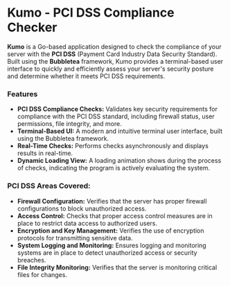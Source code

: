 # Kumo - PCI DSS Compliance Checker

**Kumo** is a Go-based application designed to check the compliance of your server with the **PCI DSS** (Payment Card Industry Data Security Standard). Built using the **Bubbletea** framework, Kumo provides a terminal-based user interface to quickly and efficiently assess your server's security posture and determine whether it meets PCI DSS requirements.

### Features
- **PCI DSS Compliance Checks:** Validates key security requirements for compliance with the PCI DSS standard, including firewall status, user permissions, file integrity, and more.
- **Terminal-Based UI:** A modern and intuitive terminal user interface, built using the Bubbletea framework.
- **Real-Time Checks:** Performs checks asynchronously and displays results in real-time.
- **Dynamic Loading View:** A loading animation shows during the process of checks, indicating the program is actively evaluating the system.

### PCI DSS Areas Covered:
- **Firewall Configuration:** Verifies that the server has proper firewall configurations to block unauthorized access.
- **Access Control:** Checks that proper access control measures are in place to restrict data access to authorized users.
- **Encryption and Key Management:** Verifies the use of encryption protocols for transmitting sensitive data.
- **System Logging and Monitoring:** Ensures logging and monitoring systems are in place to detect unauthorized access or security breaches.
- **File Integrity Monitoring:** Verifies that the server is monitoring critical files for changes.

